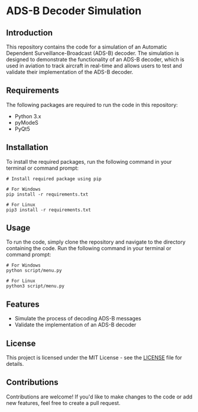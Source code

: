 # ADS-B Decoder Simulation

## Introduction

This repository contains the code for a simulation of an Automatic Dependent Surveillance-Broadcast (ADS-B) decoder. The simulation is designed to demonstrate the functionality of an ADS-B decoder, which is used in aviation to track aircraft in real-time and allows users to test and validate their implementation of the ADS-B decoder. 

## Requirements

The following packages are required to run the code in this repository:
- Python 3.x
- pyModeS
- PyQt5

## Installation

To install the required packages, run the following command in your terminal or command prompt:
``` shell
# Install required package using pip

# For Windows
pip install -r requirements.txt

# For Linux
pip3 install -r requirements.txt
```

## Usage

To run the code, simply clone the repository and navigate to the directory containing the code. Run the following command in your terminal or command prompt:
``` shell
# For Windows
python script/menu.py

# For Linux
python3 script/menu.py
```

## Features

- Simulate the process of decoding ADS-B messages
- Validate the implementation of an ADS-B decoder

## License

This project is licensed under the MIT License - see the [LICENSE](LICENSE) file for details.

## Contributions

Contributions are welcome! If you'd like to make changes to the code or add new features, feel free to create a pull request.

